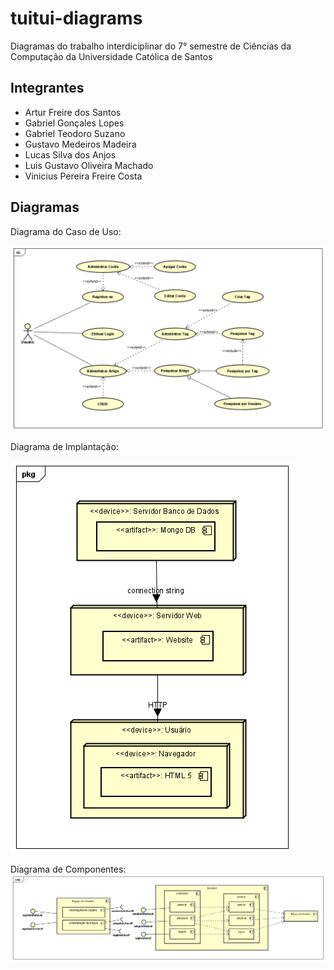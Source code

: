 # tuitui-diagrams

Diagramas do trabalho interdiciplinar do 7° semestre de Ciências da Computação da Universidade Católica de Santos

## Integrantes

- Artur Freire dos Santos
- Gabriel Gonçales Lopes
- Gabriel Teodoro Suzano
- Gustavo Medeiros Madeira 
- Lucas Silva dos Anjos
- Luis Gustavo Oliveira Machado
- Vinicius Pereira Freire Costa

## Diagramas


Diagrama do Caso de Uso:

![Imagem do Diagrama de Caso de Uso](https://github.com/lgrandiel/tuitui-diagrams/blob/main/dist/diagrama_usecase.png)



Diagrama de Implantação:

![Imagem de Diagrama de Implantação](https://github.com/lgrandiel/tuitui-diagrams/blob/main/dist/diagrama_implantacao.png)


Diagrama de Componentes:
![Imagem de Diagrama de Componentes](https://github.com/lgrandiel/tuitui-diagrams/blob/main/dist/component-diagram.png)


